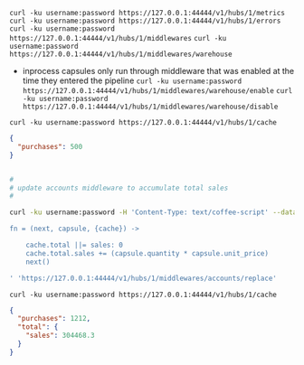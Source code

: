 

`curl -ku username:password https://127.0.0.1:44444/v1/hubs/1/metrics`
`curl -ku username:password https://127.0.0.1:44444/v1/hubs/1/errors`
`curl -ku username:password https://127.0.0.1:44444/v1/hubs/1/middlewares`
`curl -ku username:password https://127.0.0.1:44444/v1/hubs/1/middlewares/warehouse`

* inprocess capsules only run through middleware that was enabled at the time they entered the pipeline
`curl -ku username:password https://127.0.0.1:44444/v1/hubs/1/middlewares/warehouse/enable`
`curl -ku username:password https://127.0.0.1:44444/v1/hubs/1/middlewares/warehouse/disable`


`curl -ku username:password https://127.0.0.1:44444/v1/hubs/1/cache`
```json
{
  "purchases": 500
}
```
```bash

#
# update accounts middleware to accumulate total sales
#

curl -ku username:password -H 'Content-Type: text/coffee-script' --data '

fn = (next, capsule, {cache}) -> 

    cache.total ||= sales: 0
    cache.total.sales += (capsule.quantity * capsule.unit_price)
    next()

' 'https://127.0.0.1:44444/v1/hubs/1/middlewares/accounts/replace'

```
`curl -ku username:password https://127.0.0.1:44444/v1/hubs/1/cache`
```json
{
  "purchases": 1212,
  "total": {
    "sales": 304468.3
  }
}
```
